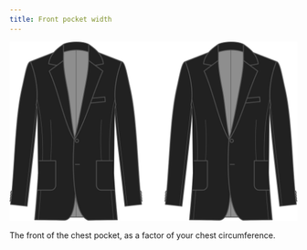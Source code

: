 ```yaml
---
title: Front pocket width
---
```


![Front pocket width](frontpocketwidth.svg)

The front of the chest pocket, as a factor of your chest circumference.